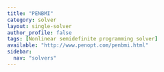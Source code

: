 ```yaml
---
title: "PENBMI"
category: solver
layout: single-solver
author_profile: false
tags: [Nonlinear semidefinite programming solver]
available: "http://www.penopt.com/penbmi.html"
sidebar:
  nav: "solvers"
---
```

